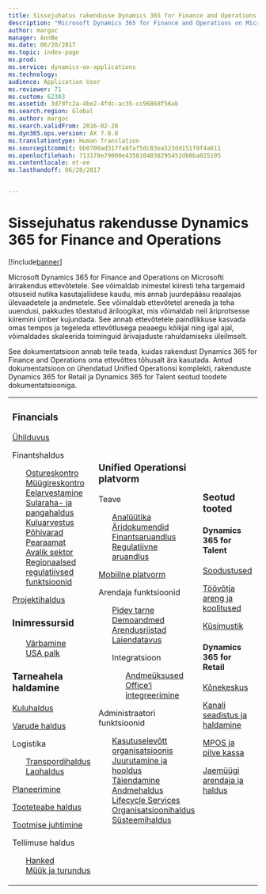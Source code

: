 ```yaml
---
title: Sissejuhatus rakendusse Dynamics 365 for Finance and Operations
description: "Microsoft Dynamics 365 for Finance and Operations on Microsofti ärirakendus ettevõtetele. See lehekülg aitab teil tootega tutvuda ja seda kasutama hakata."
author: margoc
manager: AnnBe
ms.date: 06/20/2017
ms.topic: index-page
ms.prod: 
ms.service: dynamics-ax-applications
ms.technology: 
audience: Application User
ms.reviewer: 71
ms.custom: 62303
ms.assetid: 3d7dfc2a-4be2-4fdc-ac35-cc96868f56ab
ms.search.region: Global
ms.author: margoc
ms.search.validFrom: 2016-02-28
ms.dyn365.ops.version: AX 7.0.0
ms.translationtype: Human Translation
ms.sourcegitcommit: bb0700ad317fa8faf5dc83ea523dd151f0f4a811
ms.openlocfilehash: 713178e79000e4358104038295452db0ba025195
ms.contentlocale: et-ee
ms.lasthandoff: 06/28/2017


---
```

# <a name="introduction-to-dynamics-365-finance-and-operations"></a>Sissejuhatus rakendusse Dynamics 365 for Finance and Operations

[!include[banner](includes/banner.md)]

Microsoft Dynamics 365 for Finance and Operations on Microsofti ärirakendus ettevõtetele. See võimaldab inimestel kiiresti teha targemaid otsuseid nutika kasutajaliidese kaudu, mis annab juurdepääsu reaalajas ülevaadetele ja andmetele. See võimaldab ettevõtetel areneda ja teha uuendusi, pakkudes tõestatud äriloogikat, mis võimaldab neil äriprotsesse kiiremini ümber kujundada. See annab ettevõtetele paindlikkuse kasvada omas tempos ja tegeleda ettevõtlusega peaaegu kõikjal ning igal ajal, võimaldades skaleerida toiminguid ärivajaduste rahuldamiseks üleilmselt. 

See dokumentatsioon annab teile teada, kuidas rakendust Dynamics 365 for Finance and Operations oma ettevõttes tõhusalt ära kasutada. Antud dokumentatsioon on ühendatud Unified Operationsi komplekti, rakenduste Dynamics 365 for Retail ja Dynamics 365 for Talent seotud toodete dokumentatsiooniga. 

<table>
<colgroup>
<col width="33%" />
<col width="33%" />
<col width="33%" />
</colgroup>
<tbody>
<tr class="odd">
<td><h3>Financials</h3>
<p><a href="../financials/general-ledger/audit-policy-rules">Ühilduvus</a></p>
<p>Finantshaldus</p>
<ul style="list-style-type:none">
<li><a href="../financials/accounts-payable/accounts-payable">Ostureskontro</a></li>
<li><a href="../financials/accounts-receivable/accounts-receivable">Müügireskontro</a></li>
<li><a href="../financials/budgeting/budgeting-overview">Eelarvestamine</a></li>
<li><a href="../financials/cash-bank-management/cash-bank-management">Sularaha- ja pangahaldus</a></li>
<li><a href="../financials/cost-accounting/cost-accounting-home-page">Kuluarvestus</a></li>
<li><a href="../financials/fixed-assets/fixed-assets">Põhivarad</a></li>
<li><a href="../financials/general-ledger/general-ledger">Pearaamat</a></li>
<li><a href="../financials/public-sector/public-sector-functionality">Avalik sektor</a></li>
<li><a href="../dev-itpro/lcs-solutions/country-region">Regionaalsed regulatiivsed funktsioonid</a></li></ul>
<p><a href="../financials/project-management/overview-project-management-accounting">Projektihaldus</a></p>
<H3>Inimressursid</h3>
  <ul style="list-style-type:none">
<li><a href="hr/manage-recruiting-process">Värbamine</a></li>
<li><a href="hr/localizations/noam-usa-payroll">USA palk</a></li>
</ul>
<h3>Tarneahela haldamine</h3>
<p><a href="../supply-chain/cost-management/costing-sheets">Kuluhaldus</a></p>
<p><a href="../supply-chain/inventory/inventory-locations">Varude haldus</a></p>
<p>Logistika</p>
<ul style="list-style-type:none"><li><a href="../supply-chain/transportation/transportation-management-overview">Transpordihaldus</a></li>
<li><a href="../supply-chain/warehousing/warehouse-configuration">Laohaldus</a></li></ul>
<p><a href="../supply-chain/master-planning/master-plans">Planeerimine</a></p>
  <p><a href="../supply-chain/pim/set-up-maintain-product-configuration-model">Tooteteabe haldus</a></p>
  <p><a href="../supply-chain/production-control/create-production-orders">Tootmise juhtimine</a></p>
<p>Tellimuse haldus</p>
  <ul style="list-style-type:none"><li><a href="../supply-chain/procurement/procurement-sourcing-overview">Hanked</a></li>
  <li><a href="../supply-chain/sales-marketing/overview-sales-marketing">Müük ja turundus</a></li></ul>
</td>
<td>
<h3>Unified Operationsi platvorm</h3>
<p>Teave</p>
<ul style="list-style-type:none"><li><a href="../dev-itpro/analytics/analytics">Analüütika</a></li>
 <li><a href="../dev-itpro/analytics/document-reporting-services">Äridokumendid</a></li>
<li><a href="../dev-itpro/analytics/financial-reporting-intro">Finantsaruandlus</a></li>
<li><a href="../dev-itpro/analytics/general-electronic-reporting">Regulatiivne aruandlus</a></li></ul>

<p><a href="../dev-itpro/mobile-apps/mobile-platform">Mobiilne platvorm</a></p>

 <p>Arendaja funktsioonid</p>
<ul style="list-style-type:none">
<li><a href="../dev-itpro/dev-tools/continuous-delivery-home-page">Pidev tarne</a></li>
<li><a href="../dev-itpro/get-started/demo-data">Demoandmed</a></li>
<li><a href="../dev-itpro/dev-tools/developer-home-page">Arendusriistad</a></li>
<li><a href="../dev-itpro/extensibility/customize-model-elements-extensions">Laiendatavus</a></li>
<li><p>Integratsioon</p>
<ul style="list-style-type:none"><li><a href="../dev-itpro/data-entities/data-entities">Andmeüksused</a></li>
<li><a href="../dev-itpro/office-integration/office-integration">Office’i integreerimine</a></li></ul></li></ul>

<p>Administraatori funktsioonid<p>
<ul style="list-style-type:none">
<li><a href="../fin-and-ops/get-started/onboarding-home">Kasutuselevõtt organisatsioonis</a></li>
<li><a href="../dev-itpro/deployment/deploy-demo-environment">Juurutamine ja hooldus</a></li>
<li><a href="../dev-itpro/migration-upgrade/upgrade-home-page">Täiendamine</a></li>
<li><a href="../dev-itpro/data-entities/data-management-integration-data-entity">Andmehaldus</a></li>
<li><a href="../dev-itpro/lifecycle-services/lcs">Lifecycle Services</a></li>
<li><a href="../fin-and-ops/organization-administration/organization-administration-home-page">Organisatsioonihaldus</a></li>
<li><a href="../dev-itpro/sysadmin/system-administration-home-page">Süsteemihaldus</a></li>
</ul>
</td>
<td>
<h3>Seotud tooted</h3>
<h4>Dynamics 365 for Talent</h4>
<p><a href="../talent/manage-benefit-program">Soodustused</a></p>
<p><a href="../talent/performance-management-overview">Töövõtja areng ja koolitused</a></p>
<p><a href="../talent/questionnaires">Küsimustik</a></p>

<h4>Dynamics 365 for Retail</h4>
<p><a href="../retail/call-center-functionality">Kõnekeskus</p>
<p><a href="../retail/define-maintain-retail-channels">Kanali seadistus ja haldamine</p>
<p><a href="../retail/retail-peripherals-overview">MPOS ja pilve kassa</p>
<p><a href="../retail/dev-itpro/dev-retail-home-page">Jaemüügi arendaja ja haldus</p>

</td>
</tr>

</tbody>
</table>

